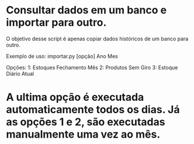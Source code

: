 # Consultar dados em um banco e importar para outro.

O objetivo desse script é apenas copiar dados históricos de um banco para outro.


Exemplo de uso: importar.py [opção] Ano Mes

Opções:
1: Estoques Fechamento Mês
2: Produtos Sem Giro
3: Estoque Diário Atual

# A ultima opção é executada automaticamente todos os dias. Já as opções 1 e 2, são executadas manualmente uma vez ao mês.
